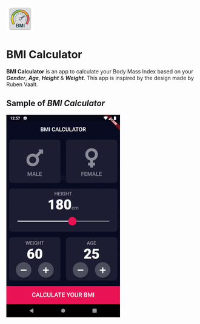 ![BMI Calculator](https://github.com/puru-ganda/images/blob/master/bmi_calculator_pics/bmi-calculator_icon.png)
# BMI Calculator
**BMI Calculator** is an app to calculate your Body Mass Index based on your _**Gender**_, _**Age**_, _**Height**_ & _**Weight**_. This app is inspired by the design made by Ruben Vaalt.

## Sample of _BMI Calculator_
![BMI Calculator Sample](https://github.com/puru-ganda/images/blob/master/bmi_calculator_pics/bmi_calculator_gif.gif)
